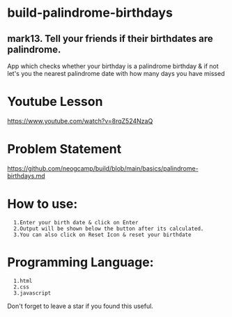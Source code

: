 # build-palindrome-birthdays
## mark13. Tell your friends if their birthdates are palindrome.
App which checks whether your birthday is a palindrome birthday & if not let's you the nearest palindrome date with how many days you have missed

# Youtube Lesson
https://www.youtube.com/watch?v=8rqZ524NzaQ

# Problem Statement
https://github.com/neogcamp/build/blob/main/basics/palindrome-birthdays.md

# How to use:
      1.Enter your birth date & click on Enter
      2.Output will be shown below the button after its calculated.
      3.You can also click on Reset Icon & reset your birthdate

# Programming Language:
      1.html
      2.css
      3.javascript
Don't forget to leave a star if you found this useful.
